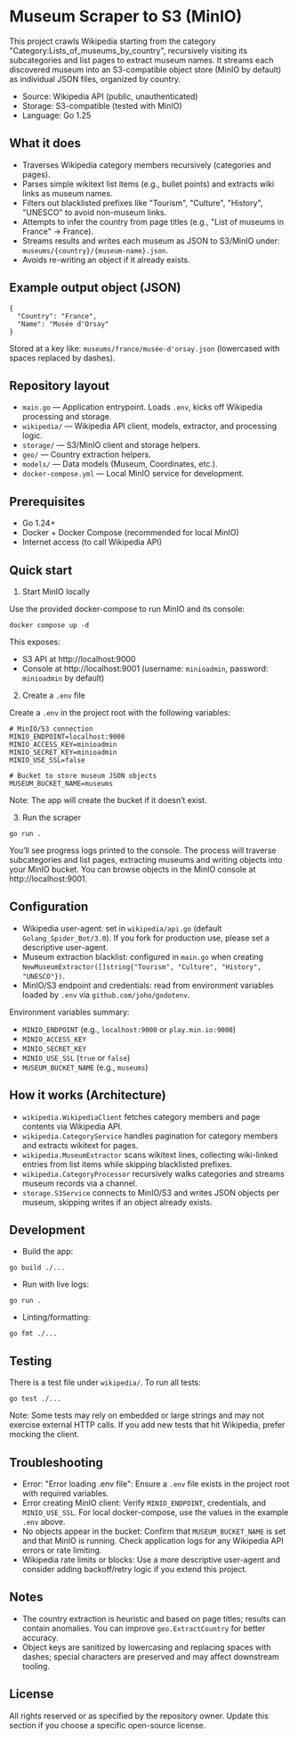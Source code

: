 # Museum Scraper to S3 (MinIO)

This project crawls Wikipedia starting from the category "Category:Lists_of_museums_by_country", recursively visiting its subcategories and list pages to extract museum names. It streams each discovered museum into an S3-compatible object store (MinIO by default) as individual JSON files, organized by country.

- Source: Wikipedia API (public, unauthenticated)
- Storage: S3-compatible (tested with MinIO)
- Language: Go 1.25

## What it does
- Traverses Wikipedia category members recursively (categories and pages).
- Parses simple wikitext list items (e.g., bullet points) and extracts wiki links as museum names.
- Filters out blacklisted prefixes like "Tourism", "Culture", "History", "UNESCO" to avoid non-museum links.
- Attempts to infer the country from page titles (e.g., "List of museums in France" → France).
- Streams results and writes each museum as JSON to S3/MinIO under: `museums/{country}/{museum-name}.json`.
- Avoids re-writing an object if it already exists.

## Example output object (JSON)
```
{
  "Country": "France",
  "Name": "Musée d'Orsay"
}
```
Stored at a key like: `museums/france/musée-d'orsay.json` (lowercased with spaces replaced by dashes).

## Repository layout
- `main.go` — Application entrypoint. Loads `.env`, kicks off Wikipedia processing and storage.
- `wikipedia/` — Wikipedia API client, models, extractor, and processing logic.
- `storage/` — S3/MinIO client and storage helpers.
- `geo/` — Country extraction helpers.
- `models/` — Data models (Museum, Coordinates, etc.).
- `docker-compose.yml` — Local MinIO service for development.

## Prerequisites
- Go 1.24+
- Docker + Docker Compose (recommended for local MinIO)
- Internet access (to call Wikipedia API)

## Quick start
1) Start MinIO locally

Use the provided docker-compose to run MinIO and its console:

```
docker compose up -d
```

This exposes:
- S3 API at http://localhost:9000
- Console at http://localhost:9001 (username: `minioadmin`, password: `minioadmin` by default)

2) Create a `.env` file

Create a `.env` in the project root with the following variables:

```
# MinIO/S3 connection
MINIO_ENDPOINT=localhost:9000
MINIO_ACCESS_KEY=minioadmin
MINIO_SECRET_KEY=minioadmin
MINIO_USE_SSL=false

# Bucket to store museum JSON objects
MUSEUM_BUCKET_NAME=museums
```

Note: The app will create the bucket if it doesn’t exist.

3) Run the scraper

```
go run .
```

You’ll see progress logs printed to the console. The process will traverse subcategories and list pages, extracting museums and writing objects into your MinIO bucket. You can browse objects in the MinIO console at http://localhost:9001.

## Configuration
- Wikipedia user-agent: set in `wikipedia/api.go` (default `Golang_Spider_Bot/3.0`). If you fork for production use, please set a descriptive user-agent.
- Museum extraction blacklist: configured in `main.go` when creating `NewMuseumExtractor([]string{"Tourism", "Culture", "History", "UNESCO"})`.
- MinIO/S3 endpoint and credentials: read from environment variables loaded by `.env` via `github.com/joho/godotenv`.

Environment variables summary:
- `MINIO_ENDPOINT` (e.g., `localhost:9000` or `play.min.io:9000`)
- `MINIO_ACCESS_KEY`
- `MINIO_SECRET_KEY`
- `MINIO_USE_SSL` (`true` or `false`)
- `MUSEUM_BUCKET_NAME` (e.g., `museums`)

## How it works (Architecture)
- `wikipedia.WikipediaClient` fetches category members and page contents via Wikipedia API.
- `wikipedia.CategoryService` handles pagination for category members and extracts wikitext for pages.
- `wikipedia.MuseumExtractor` scans wikitext lines, collecting wiki-linked entries from list items while skipping blacklisted prefixes.
- `wikipedia.CategoryProcessor` recursively walks categories and streams museum records via a channel.
- `storage.S3Service` connects to MinIO/S3 and writes JSON objects per museum, skipping writes if an object already exists.

## Development
- Build the app:

```
go build ./...
```

- Run with live logs:

```
go run .
```

- Linting/formatting:

```
go fmt ./...
```

## Testing
There is a test file under `wikipedia/`. To run all tests:

```
go test ./...
```

Note: Some tests may rely on embedded or large strings and may not exercise external HTTP calls. If you add new tests that hit Wikipedia, prefer mocking the client.

## Troubleshooting
- Error: "Error loading .env file": Ensure a `.env` file exists in the project root with required variables.
- Error creating MinIO client: Verify `MINIO_ENDPOINT`, credentials, and `MINIO_USE_SSL`. For local docker-compose, use the values in the example `.env` above.
- No objects appear in the bucket: Confirm that `MUSEUM_BUCKET_NAME` is set and that MinIO is running. Check application logs for any Wikipedia API errors or rate limiting.
- Wikipedia rate limits or blocks: Use a more descriptive user-agent and consider adding backoff/retry logic if you extend this project.

## Notes
- The country extraction is heuristic and based on page titles; results can contain anomalies. You can improve `geo.ExtractCountry` for better accuracy.
- Object keys are sanitized by lowercasing and replacing spaces with dashes; special characters are preserved and may affect downstream tooling.

## License
All rights reserved or as specified by the repository owner. Update this section if you choose a specific open-source license.

